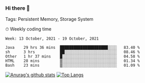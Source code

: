 ### Hi there 👋

Tags: Persistent Memory, Storage System

<!--

[![Anurag's github stats](https://github-readme-stats.vercel.app/api?username=wwyf)](https://github.com/anuraghazra/github-readme-stats)

[![Anurag's github stats](https://github-readme-stats.vercel.app/api?username=wwyf&count_private=true)](https://github.com/anuraghazra/github-readme-stats)


[![Top Langs](https://github-readme-stats.vercel.app/api/top-langs/?username=wwyf&count_private=true&&hide=jupyter%20notebook,html)](https://github.com/anuraghazra/github-readme-stats)



-->


⏱ Weekly coding time

<!--START_SECTION:waka-->
```text
Week: 13 October, 2021 - 19 October, 2021

Java    29 hrs 36 mins  █████████████████████░░░░   83.40 % 
sh      3 hrs           ██░░░░░░░░░░░░░░░░░░░░░░░   08.46 % 
Other   1 hr 37 mins    █░░░░░░░░░░░░░░░░░░░░░░░░   04.58 % 
HTML    28 mins         ▒░░░░░░░░░░░░░░░░░░░░░░░░   01.34 % 
Bash    23 mins         ▒░░░░░░░░░░░░░░░░░░░░░░░░   01.09 % 
```
<!--END_SECTION:waka-->



[![Anurag's github stats](https://github-readme-stats.vercel.app/api?username=wwyf&count_private=true&show_icons=true&hide_border=true)](https://github.com/anuraghazra/github-readme-stats) [![Top Langs](https://github-readme-stats.vercel.app/api/top-langs/?username=wwyf&count_private=true&hide=jupyter%20notebook,html,OpenEdge%20ABL&langs_count=10&layout=compact&hide_border=true)](https://github.com/anuraghazra/github-readme-stats)

<!--

[![willianrod's wakatime stats](https://github-readme-stats.vercel.app/api/wakatime?username=wwyf)](https://github.com/anuraghazra/github-readme-stats)


-->

